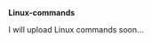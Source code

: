                           
**Linux-commands**

I will upload Linux commands soon...                      

  






